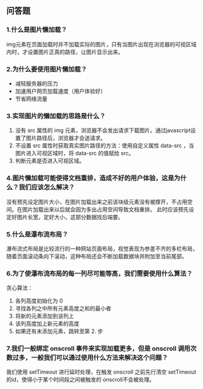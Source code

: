 ## 问答题
### 1.什么是图片懒加载？
img元素在页面加载时并不加载实际的图片，只有当图片出现在浏览器的可视区域内时，才设置图片正真的路径，让图片显示出来。
### 2.为什么要使用图片懒加载？
- 减轻服务器的压力
- 加速用户网页加载速度（用户体验好）
- 节省网络流量
### 3.实现图片的懒加载的思路是什么？
1. 没有 src 属性的 img 元素，浏览器不会发出请求下载图片。通过javascript设置了图片路径后，浏览器才会送请求。
2. 不设置 src 属性时获取真实图片路径的方法：使用自定义属性 data-src ，当图片进入可视区域时，将 data-src 的值赋给 src。
3. 判断元素是否进入可视区域。
### 4.图片懒加载可能使得文档重排，造成不好的用户体验，这是为什么？我们应该怎么解决？
没有预先设定图片大小，在图片加载出来之前该块级元素没有被撑开，不占用空间。在图片加载出来以后就会因为多出占用空间导致文档重排。
此时应该预先设定好图片长宽，定好大小，这部分数据找后端要。
### 5.什么是瀑布流布局？
瀑布流式布局是比较流行的一种网站页面布局，视觉表现为参差不齐的多栏布局，随着页面滚动条向下滚动，这种布局还会不断加载数据块并附加至当前尾部。
### 6.为了使瀑布流布局的每一列尽可能等高，我们需要使用什么算法？
贪心算法：
1. 各列高度初始化为 0
2. 寻找各列之中所有元素高度之和的最小者
3. 将新的元素添加到该列上
4. 该列高度加上新元素的高度
5. 如果还有未添加元素，跳转至第 2. 步
### 7.我们一般绑定 onscroll 事件来实现加载更多，但是 onscroll 调用次数过多，一般我们可以通过使用什么方法来解决这个问题？
我们使用 setTimeout 进行延时处理，在触发 onscroll 之前先行清空 setTimeout 的id，使得小于某个时间段之间被触发的 onscroll不会被处理。